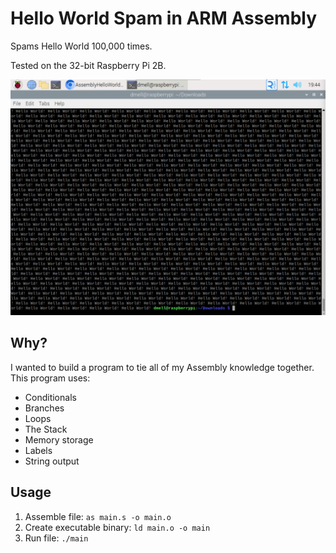 # Hello World Spam in ARM Assembly
Spams Hello World 100,000 times.

Tested on the 32-bit Raspberry Pi 2B.

![Alt text](image.png)
## Why?
I wanted to build a program to tie all of my Assembly knowledge together.
This program uses:
- Conditionals
- Branches
- Loops
- The Stack
- Memory storage
- Labels
- String output

## Usage
1. Assemble file: `as main.s -o main.o`
2. Create executable binary: `ld main.o -o main`
3. Run file: `./main`
